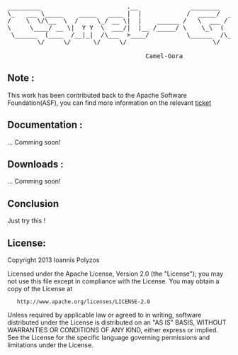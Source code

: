 <pre>
_________                       .__              ________                     
\_   ___ \_____    _____   ____ |  |            /  _____/  ________________   
/    \  \/\__  \  /     \_/ __ \|  |    ______ /   \  ___ /  _ \_  __ \__  \  
\     \____/ __ \|  Y Y  \  ___/|  |__ /_____/ \    \_\  (  <_> )  | \// __ \_
 \______  (____  /__|_|  /\___  >____/          \______  /\____/|__|  (____  /
        \/     \/      \/     \/                       \/                  \/ 

		                             Camel-Gora
</pre>

## Note :

 This work has been contributed back to the Apache Software Foundation(ASF),
you can find more information on the relevant [ticket](https://issues.apache.org/jira/browse/CAMEL-4817)

## Documentation : 

... Comming soon!

## Downloads :

... Comming soon!
    
## Conclusion

Just try this !

##  License:

   Copyright 2013 Ioannis Polyzos

   Licensed under the Apache License, Version 2.0 (the "License");
   you may not use this file except in compliance with the License.
   You may obtain a copy of the License at

       http://www.apache.org/licenses/LICENSE-2.0

   Unless required by applicable law or agreed to in writing, software
   distributed under the License is distributed on an "AS IS" BASIS,
   WITHOUT WARRANTIES OR CONDITIONS OF ANY KIND, either express or implied.
   See the License for the specific language governing permissions and
   limitations under the License.
